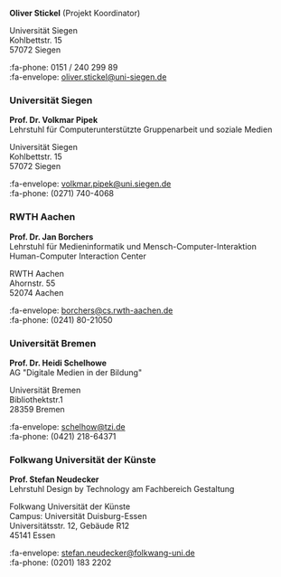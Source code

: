 **Oliver Stickel** (Projekt Koordinator)

Universität Siegen    
Kohlbettstr. 15    
57072 Siegen      

:fa-phone: 0151 / 240 299 89    
:fa-envelope: oliver.stickel@uni-siegen.de

### Universität Siegen
**Prof. Dr. Volkmar Pipek**    
Lehrstuhl für Computerunterstützte Gruppenarbeit und soziale Medien

Universität Siegen    
Kohlbettstr. 15    
57072 Siegen    

:fa-envelope: volkmar.pipek@uni.siegen.de    
:fa-phone: (0271) 740-4068

### RWTH Aachen
**Prof. Dr. Jan Borchers**    
Lehrstuhl für Medieninformatik und Mensch-Computer-Interaktion    
Human-Computer Interaction Center

RWTH Aachen    
Ahornstr. 55    
52074 Aachen        

:fa-envelope: borchers@cs.rwth-aachen.de    
:fa-phone: (0241) 80-21050

### Universität Bremen
**Prof. Dr. Heidi Schelhowe**     
AG "Digitale Medien in der Bildung"

Universität Bremen    
Bibliothektstr.1    
28359 Bremen    

:fa-envelope: schelhow@tzi.de    
:fa-phone: (0421) 218-64371

### Folkwang Universität der Künste
**Prof. Stefan Neudecker**     
Lehrstuhl Design by Technology am
Fachbereich Gestaltung

Folkwang Universität der Künste    
Campus: Universität Duisburg-Essen    
Universitätsstr. 12, Gebäude R12    
45141 Essen

:fa-envelope: stefan.neudecker@folkwang-uni.de    
:fa-phone: (0201) 183 2202
